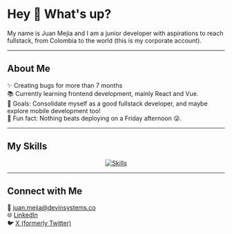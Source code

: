 <h1 align="left">Hey 👋 What's up?</h1>

<p align="left">My name is Juan Mejia and I am a junior developer with aspirations to reach fullstack, from Colombia to the world (this is my corporate account).</p>

---

<h2 align="left">About Me</h2>

<p align="left">
  ✨ Creating bugs for more than 7 months<br>
  📚 Currently learning frontend development, mainly React and Vue.<br>
  🎯 Goals: Consolidate myself as a good fullstack developer, and maybe explore mobile development too!<br>
  🎲 Fun fact: Nothing beats deploying on a Friday afternoon 😜.
</p>

---

<h2 align="left">My Skills</h2>

<p align="center">
  <a href="https://skillicons.dev">
    <img src="https://skillicons.dev/icons?i=py,mongodb,selenium,fastapi,postman,react,docker" alt="Skills" />
  </a>
</p>

---

<h2 align="left">Connect with Me</h2>

<p align="left">
  📧 <a href="mailto:juan.mejia@devinsystems.co">juan.mejia@devinsystems.co</a><br>
  🌐 <a href="https://www.linkedin.com/in/juan-esteban-mejia-caceres-6aba811a9/">LinkedIn</a><br>
  🐦 <a href="https://x.com/1503Mejia">X (formerly Twitter)</a>
</p>
